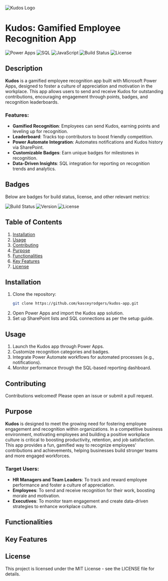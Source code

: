 ![Kudos Logo](https://i.ibb.co/558WJ41/Kudos-Logo.png)
# Kudos: Gamified Employee Recognition App
![Power Apps](https://img.shields.io/badge/Microsoft-Power_Apps-742774?logo=Power%20Apps&logoColor=white&style=for-the-badge)
![SQL](https://img.shields.io/badge/SQL-MySQL-4479A1?logo=MySQL&logoColor=white&style=for-the-badge)
![JavaScript](https://img.shields.io/badge/JavaScript-ES6-F7DF1E?logo=JavaScript&logoColor=black&style=for-the-badge)
![Build Status](https://img.shields.io/badge/build-passing-brightgreen?style=for-the-badge)
![License](https://img.shields.io/badge/license-MIT-green?style=for-the-badge)

## Description
**Kudos** is a gamified employee recognition app built with Microsoft Power Apps, designed to foster a culture of appreciation and motivation in the workplace. This app allows users to send and receive Kudos for outstanding contributions, encouraging engagement through points, badges, and recognition leaderboards.

### Features:
- **Gamified Recognition**: Employees can send Kudos, earning points and leveling up for recognition.
- **Leaderboard**: Tracks top contributors to boost friendly competition.
- **Power Automate Integration**: Automates notifications and Kudos history via SharePoint.
- **Customizable Badges**: Earn unique badges for milestones in recognition.
- **Data-Driven Insights**: SQL integration for reporting on recognition trends and analytics.

## Badges
Below are badges for build status, license, and other relevant metrics:

![Build Status](https://img.shields.io/badge/build-passing-brightgreen?style=for-the-badge)
![Version](https://img.shields.io/badge/version-1.0-blue?style=for-the-badge)
![License](https://img.shields.io/badge/license-MIT-green?style=for-the-badge)

## Table of Contents
1. [Installation](#installation)
2. [Usage](#usage)
3. [Contributing](#contributing)
4. [Purpose](#purpose)
5. [Functionalities](#functionalities)
6. [Key Features](#keyfeatures)
7. [License](#license)

## Installation
1. Clone the repository:  
   ```bash
   git clone https://github.com/kasceyrodgers/kudos-app.git

2. Open Power Apps and import the Kudos app solution.
3. Set up SharePoint lists and SQL connections as per the setup guide.

## Usage
1. Launch the Kudos app through Power Apps.
2. Customize recognition categories and badges.
3. Integrate Power Automate workflows for automated processes (e.g., notifications).
4. Monitor performance through the SQL-based reporting dashboard.

## Contributing
Contributions welcomed! Please open an issue or submit a pull request.

## Purpose

**Kudos** is designed to meet the growing need for fostering employee engagement and recognition within organizations. In a competitive business environment, motivating employees and building a positive workplace culture is critical to boosting productivity, retention, and job satisfaction. This app provides a fun, gamified way to recognize employees' contributions and achievements, helping businesses build stronger teams and more engaged workforces.

### Target Users:
- **HR Managers and Team Leaders**: To track and reward employee performance and foster a culture of appreciation.
- **Employees**: To send and receive recognition for their work, boosting morale and motivation.
- **Executives**: To monitor team engagement and create data-driven strategies to enhance workplace culture.

## Functionalities
## Key Features

## License
This project is licensed under the MIT License - see the LICENSE file for details.
